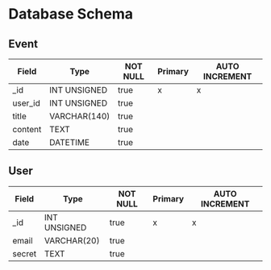 # Database Schema

## Event
| Field | Type | NOT NULL | Primary | AUTO INCREMENT |
| --- | --- | --- | --- | --- |
| _id | INT UNSIGNED | true | x | x |
| user_id | INT UNSIGNED | true |  |  |
| title | VARCHAR(140) | true |  |  |
| content | TEXT | true |  |  |
| date | DATETIME | true |  |  |

## User
| Field | Type | NOT NULL | Primary | AUTO INCREMENT |
| --- | --- | --- | --- | --- |
| _id | INT UNSIGNED | true | x | x |
| email | VARCHAR(20) | true |  |  |
| secret | TEXT | true |  |  |

